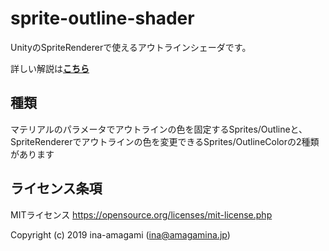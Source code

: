 # sprite-outline-shader

UnityのSpriteRendererで使えるアウトラインシェーダです。

詳しい解説は[**こちら**](https://amagamina.jp/sprite-outline/)

## 種類

マテリアルのパラメータでアウトラインの色を固定するSprites/Outlineと、  
SpriteRendererでアウトラインの色を変更できるSprites/OutlineColorの2種類があります

## ライセンス条項

MITライセンス
https://opensource.org/licenses/mit-license.php
  
Copyright (c) 2019 ina-amagami (ina@amagamina.jp)
